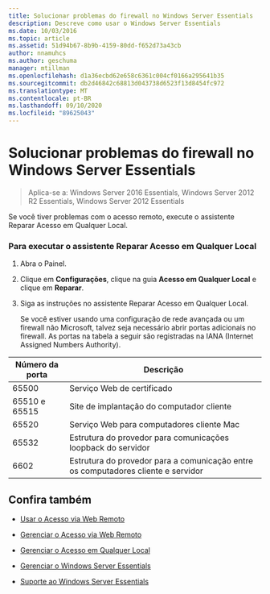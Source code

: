 ```yaml
---
title: Solucionar problemas do firewall no Windows Server Essentials
description: Descreve como usar o Windows Server Essentials
ms.date: 10/03/2016
ms.topic: article
ms.assetid: 51d94b67-8b9b-4159-80dd-f652d73a43cb
author: nnamuhcs
ms.author: geschuma
manager: mtillman
ms.openlocfilehash: d1a36ecbd62e658c6361c004cf0166a295641b35
ms.sourcegitcommit: db2d46842c68813d043738d6523f13d8454fc972
ms.translationtype: MT
ms.contentlocale: pt-BR
ms.lasthandoff: 09/10/2020
ms.locfileid: "89625043"
---
```

# <a name="troubleshoot-your-firewall-in-windows-server-essentials"></a>Solucionar problemas do firewall no Windows Server Essentials

>Aplica-se a: Windows Server 2016 Essentials, Windows Server 2012 R2 Essentials, Windows Server 2012 Essentials

 Se você tiver problemas com o acesso remoto, execute o assistente Reparar Acesso em Qualquer Local.

### <a name="to-run-the-repair-anywhere-access-wizard"></a>Para executar o assistente Reparar Acesso em Qualquer Local

1. Abra o Painel.

2. Clique em **Configurações**, clique na guia **Acesso em Qualquer Local** e clique em **Reparar**.

3. Siga as instruções no assistente Reparar Acesso em Qualquer Local.

   Se você estiver usando uma configuração de rede avançada ou um firewall não Microsoft, talvez seja necessário abrir portas adicionais no firewall. As portas na tabela a seguir são registradas na IANA (Internet Assigned Numbers Authority).

|Número da porta|Descrição|
|-----------------|-----------------|
|65500|Serviço Web de certificado|
|65510 e 65515|Site de implantação do computador cliente|
|65520|Serviço Web para computadores cliente Mac|
|65532|Estrutura do provedor para comunicações loopback do servidor|
|6602|Estrutura do provedor para a comunicação entre os computadores cliente e servidor|

## <a name="see-also"></a>Confira também

-   [Usar o Acesso via Web Remoto](../use/Use-Remote-Web-Access-in-Windows-Server-Essentials.md)

-   [Gerenciar o Acesso via Web Remoto](../manage/Manage-Remote-Web-Access-in-Windows-Server-Essentials.md)

-   [Gerenciar o Acesso em Qualquer Local](../manage/Manage-Anywhere-Access-in-Windows-Server-Essentials.md)

-   [Gerenciar o Windows Server Essentials](../manage/Manage-Windows-Server-Essentials.md)

-   [Suporte ao Windows Server Essentials](../support/Support-Windows-Server-Essentials.md)

